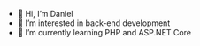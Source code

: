 - 👋 Hi, I’m Daniel
- 👀 I’m interested in back-end development
- 🌱 I’m currently learning PHP and ASP.NET Core

<!---
slinnor/slinnor is a ✨ special ✨ repository because its `README.md` (this file) appears on your GitHub profile.
You can click the Preview link to take a look at your changes.
--->
